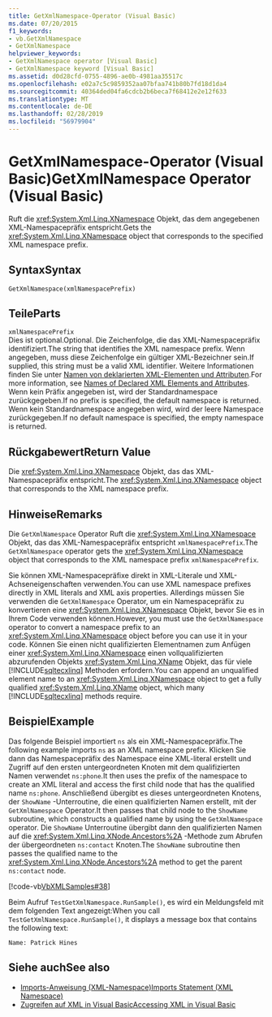 ```yaml
---
title: GetXmlNamespace-Operator (Visual Basic)
ms.date: 07/20/2015
f1_keywords:
- vb.GetXmlNamespace
- GetXmlNamespace
helpviewer_keywords:
- GetXmlNamespace operator [Visual Basic]
- GetXmlNamespace keyword [Visual Basic]
ms.assetid: d0d28cfd-0755-4896-ae0b-4981aa35517c
ms.openlocfilehash: e02a7c5c9859352aa07bfaa741b80b7fd18d1da4
ms.sourcegitcommit: 40364ded04fa6cdcb2b6beca7f68412e2e12f633
ms.translationtype: MT
ms.contentlocale: de-DE
ms.lasthandoff: 02/28/2019
ms.locfileid: "56979904"
---
```

# <a name="getxmlnamespace-operator-visual-basic"></a><span data-ttu-id="56e4a-102">GetXmlNamespace-Operator (Visual Basic)</span><span class="sxs-lookup"><span data-stu-id="56e4a-102">GetXmlNamespace Operator (Visual Basic)</span></span>
<span data-ttu-id="56e4a-103">Ruft die <xref:System.Xml.Linq.XNamespace> Objekt, das dem angegebenen XML-Namespacepräfix entspricht.</span><span class="sxs-lookup"><span data-stu-id="56e4a-103">Gets the <xref:System.Xml.Linq.XNamespace> object that corresponds to the specified XML namespace prefix.</span></span>  
  
## <a name="syntax"></a><span data-ttu-id="56e4a-104">Syntax</span><span class="sxs-lookup"><span data-stu-id="56e4a-104">Syntax</span></span>  
  
```  
GetXmlNamespace(xmlNamespacePrefix)  
```  
  
## <a name="parts"></a><span data-ttu-id="56e4a-105">Teile</span><span class="sxs-lookup"><span data-stu-id="56e4a-105">Parts</span></span>  
 `xmlNamespacePrefix`  
 <span data-ttu-id="56e4a-106">Dies ist optional.</span><span class="sxs-lookup"><span data-stu-id="56e4a-106">Optional.</span></span> <span data-ttu-id="56e4a-107">Die Zeichenfolge, die das XML-Namespacepräfix identifiziert.</span><span class="sxs-lookup"><span data-stu-id="56e4a-107">The string that identifies the XML namespace prefix.</span></span> <span data-ttu-id="56e4a-108">Wenn angegeben, muss diese Zeichenfolge ein gültiger XML-Bezeichner sein.</span><span class="sxs-lookup"><span data-stu-id="56e4a-108">If supplied, this string must be a valid XML identifier.</span></span> <span data-ttu-id="56e4a-109">Weitere Informationen finden Sie unter [Namen von deklarierten XML-Elementen und Attributen](../../../visual-basic/programming-guide/language-features/xml/names-of-declared-xml-elements-and-attributes.md).</span><span class="sxs-lookup"><span data-stu-id="56e4a-109">For more information, see [Names of Declared XML Elements and Attributes](../../../visual-basic/programming-guide/language-features/xml/names-of-declared-xml-elements-and-attributes.md).</span></span> <span data-ttu-id="56e4a-110">Wenn kein Präfix angegeben ist, wird der Standardnamespace zurückgegeben.</span><span class="sxs-lookup"><span data-stu-id="56e4a-110">If no prefix is specified, the default namespace is returned.</span></span> <span data-ttu-id="56e4a-111">Wenn kein Standardnamespace angegeben wird, wird der leere Namespace zurückgegeben.</span><span class="sxs-lookup"><span data-stu-id="56e4a-111">If no default namespace is specified, the empty namespace is returned.</span></span>  
  
## <a name="return-value"></a><span data-ttu-id="56e4a-112">Rückgabewert</span><span class="sxs-lookup"><span data-stu-id="56e4a-112">Return Value</span></span>  
 <span data-ttu-id="56e4a-113">Die <xref:System.Xml.Linq.XNamespace> Objekt, das das XML-Namespacepräfix entspricht.</span><span class="sxs-lookup"><span data-stu-id="56e4a-113">The <xref:System.Xml.Linq.XNamespace> object that corresponds to the XML namespace prefix.</span></span>  
  
## <a name="remarks"></a><span data-ttu-id="56e4a-114">Hinweise</span><span class="sxs-lookup"><span data-stu-id="56e4a-114">Remarks</span></span>  
 <span data-ttu-id="56e4a-115">Die `GetXmlNamespace` Operator Ruft die <xref:System.Xml.Linq.XNamespace> Objekt, das das XML-Namespacepräfix entspricht `xmlNamespacePrefix`.</span><span class="sxs-lookup"><span data-stu-id="56e4a-115">The `GetXmlNamespace` operator gets the <xref:System.Xml.Linq.XNamespace> object that corresponds to the XML namespace prefix `xmlNamespacePrefix`.</span></span>  
  
 <span data-ttu-id="56e4a-116">Sie können XML-Namespacepräfixe direkt in XML-Literale und XML-Achseneigenschaften verwenden.</span><span class="sxs-lookup"><span data-stu-id="56e4a-116">You can use XML namespace prefixes directly in XML literals and XML axis properties.</span></span> <span data-ttu-id="56e4a-117">Allerdings müssen Sie verwenden die `GetXmlNamespace` Operator, um ein Namespacepräfix zu konvertieren eine <xref:System.Xml.Linq.XNamespace> Objekt, bevor Sie es in Ihrem Code verwenden können.</span><span class="sxs-lookup"><span data-stu-id="56e4a-117">However, you must use the `GetXmlNamespace` operator to convert a namespace prefix to an <xref:System.Xml.Linq.XNamespace> object before you can use it in your code.</span></span> <span data-ttu-id="56e4a-118">Können Sie einen nicht qualifizierten Elementnamen zum Anfügen einer <xref:System.Xml.Linq.XNamespace> einen vollqualifizierten abzurufenden Objekts <xref:System.Xml.Linq.XName> Objekt, das für viele [!INCLUDE[sqltecxlinq](~/includes/sqltecxlinq-md.md)] Methoden erfordern.</span><span class="sxs-lookup"><span data-stu-id="56e4a-118">You can append an unqualified element name to an <xref:System.Xml.Linq.XNamespace> object to get a fully qualified <xref:System.Xml.Linq.XName> object, which many [!INCLUDE[sqltecxlinq](~/includes/sqltecxlinq-md.md)] methods require.</span></span>  
  
## <a name="example"></a><span data-ttu-id="56e4a-119">Beispiel</span><span class="sxs-lookup"><span data-stu-id="56e4a-119">Example</span></span>  
 <span data-ttu-id="56e4a-120">Das folgende Beispiel importiert `ns` als ein XML-Namespacepräfix.</span><span class="sxs-lookup"><span data-stu-id="56e4a-120">The following example imports `ns` as an XML namespace prefix.</span></span> <span data-ttu-id="56e4a-121">Klicken Sie dann das Namespacepräfix des Namespace eine XML-literal erstellt und Zugriff auf den ersten untergeordneten Knoten mit dem qualifizierten Namen verwendet `ns:phone`.</span><span class="sxs-lookup"><span data-stu-id="56e4a-121">It then uses the prefix of the namespace to create an XML literal and access the first child node that has the qualified name `ns:phone`.</span></span> <span data-ttu-id="56e4a-122">Anschließend übergibt es dieses untergeordneten Knotens, der `ShowName` -Unterroutine, die einen qualifizierten Namen erstellt, mit der `GetXmlNamespace` Operator.</span><span class="sxs-lookup"><span data-stu-id="56e4a-122">It then passes that child node to the `ShowName` subroutine, which constructs a qualified name by using the `GetXmlNamespace` operator.</span></span> <span data-ttu-id="56e4a-123">Die `ShowName` Unterroutine übergibt dann den qualifizierten Namen auf die <xref:System.Xml.Linq.XNode.Ancestors%2A> -Methode zum Abrufen der übergeordneten `ns:contact` Knoten.</span><span class="sxs-lookup"><span data-stu-id="56e4a-123">The `ShowName` subroutine then passes the qualified name to the <xref:System.Xml.Linq.XNode.Ancestors%2A> method to get the parent `ns:contact` node.</span></span>  
  
 [!code-vb[VbXMLSamples#38](~/samples/snippets/visualbasic/VS_Snippets_VBCSharp/VbXMLSamples/VB/GetXmlNamespace.vb#38)]  
  
 <span data-ttu-id="56e4a-124">Beim Aufruf `TestGetXmlNamespace.RunSample()`, es wird ein Meldungsfeld mit dem folgenden Text angezeigt:</span><span class="sxs-lookup"><span data-stu-id="56e4a-124">When you call `TestGetXmlNamespace.RunSample()`, it displays a message box that contains the following text:</span></span>  
  
 `Name: Patrick Hines`  
  
## <a name="see-also"></a><span data-ttu-id="56e4a-125">Siehe auch</span><span class="sxs-lookup"><span data-stu-id="56e4a-125">See also</span></span>
- [<span data-ttu-id="56e4a-126">Imports-Anweisung (XML-Namespace)</span><span class="sxs-lookup"><span data-stu-id="56e4a-126">Imports Statement (XML Namespace)</span></span>](../../../visual-basic/language-reference/statements/imports-statement-xml-namespace.md)
- [<span data-ttu-id="56e4a-127">Zugreifen auf XML in Visual Basic</span><span class="sxs-lookup"><span data-stu-id="56e4a-127">Accessing XML in Visual Basic</span></span>](../../../visual-basic/programming-guide/language-features/xml/accessing-xml.md)
